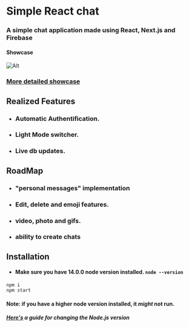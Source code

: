 # Simple React chat
### A simple chat application made using React, Next.js and Firebase

#### Showcase

![Alt](https://i.imgur.com/yFVHGKa.png)
### [More detailed showcase](https://imgur.com/a/MH0yRla)

## Realized Features
- ### Automatic Authentification.
- ### Light Mode switcher.
- ### Live db updates.

## RoadMap
- ### "personal messages" implementation
- ###  Edit, delete and emoji features.
- ### video, photo and gifs.
- ### ability to create chats

## Installation

- #### Make sure you have 14.0.0 node version installed. ```node --version```
```
npm i
npm start
```
#### Note: if you have a higher node version installed, it _might_ not run.
##### [Here's](https://stackoverflow.com/questions/7718313/how-to-change-to-an-older-version-of-node-js) a guide for changing the Node.js version
